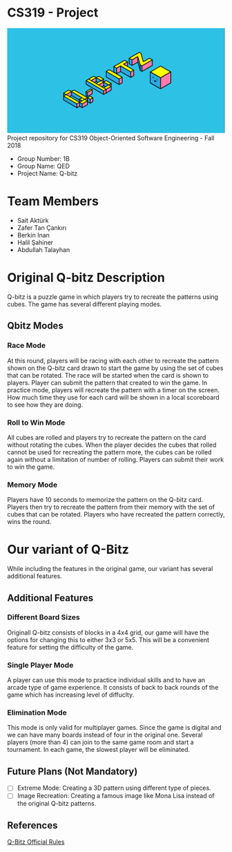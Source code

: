 # CS319 - Project
![image](img/Artboard_3@4x.png)
Project repository for CS319 Object-Oriented Software Engineering - Fall 2018  
- Group Number: 1B  
- Group Name: QED  
- Project Name: Q-bitz

# Team Members
- Sait Aktürk  
- Zafer Tan Çankırı  
- Berkin Inan  
- Halil Şahiner  
- Abdullah Talayhan

# Original Q-bitz Description
 Q-bitz is a puzzle game in which players try to recreate the patterns using cubes.
The game has several different playing modes. 

## Qbitz Modes

### Race Mode

At this round, players will be racing with each other to recreate the pattern shown on the Q-bitz card drawn to start the game by using the set of cubes that can be rotated. The race will be started when the card is shown to players. Player can submit the pattern that created to win the game. In practice mode, players will recreate the pattern with a timer on the screen. How much time they use for each card will be shown in a local scoreboard to see how they are doing.

  

### Roll to Win Mode

All cubes are rolled and players try to recreate the pattern on the card without rotating the cubes. When the player decides the cubes that rolled cannot be used for recreating the pattern more, the cubes can be rolled again without a limitation of number of rolling. Players can submit their work to win the game.

  
### Memory Mode

Players have 10 seconds to memorize the pattern on the Q-bitz card. Players then try to recreate the pattern from their memory with the set of cubes that can be rotated. Players who have recreated the pattern correctly, wins the round.

# Our variant of Q-Bitz
While including the features in the original game, our variant has several additional features.

## Additional Features
### Different Board Sizes
Originall Q-bitz consists of blocks in a 4x4 grid, our game will have the options for changing this to either 3x3 or 5x5. This will be a convenient feature for setting the difficulty of the game.
### Single Player Mode
A player can use this mode to practice individual skills and to have an arcade type of game experience. It consists of back to back rounds of the game which has increasing level of diffuclty.
### Elimination Mode
This mode is only valid for multiplayer games. Since the game is digital and we can have many boards instead of four in the original one. Several players (more than 4) can join to the same game room and start a tournament. In each game, the slowest player will be eliminated.

## Future Plans (Not Mandatory)

 - [ ] Extreme Mode: Creating a 3D pattern using different type of pieces.
 - [ ] Image Recreation: Creating a famous image like Mona Lisa instead of the original Q-bitz patterns. 

## References
[Q-Bitz Official Rules
](http://www.boardgamecapital.com/game_rules/q-bitz.pdf)

